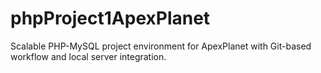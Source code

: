 # phpProject1ApexPlanet
Scalable PHP-MySQL project environment for ApexPlanet with Git-based workflow and local server integration.
